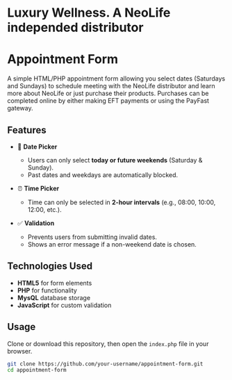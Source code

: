 # Luxury Wellness. A NeoLife independed distributor
# Appointment Form

A simple HTML/PHP appointment form allowing you select dates (Saturdays and Sundays) to schedule meeting with the NeoLife distributor and learn more about NeoLife or just purchase their products.
Purchases can be completed online by either making EFT payments or using the PayFast gateway.

## Features

- 📅 **Date Picker**
  - Users can only select **today or future weekends** (Saturday & Sunday).
  - Past dates and weekdays are automatically blocked.

- ⏰ **Time Picker**
  - Time can only be selected in **2-hour intervals** (e.g., 08:00, 10:00, 12:00, etc.).

- ✅ **Validation**
  - Prevents users from submitting invalid dates.
  - Shows an error message if a non-weekend date is chosen.

## Technologies Used

- **HTML5** for form elements
- **PHP** for functionality
- **MysQL** database storage
- **JavaScript** for custom validation

## Usage

Clone or download this repository, then open the `index.php` file in your browser.

```bash
git clone https://github.com/your-username/appointment-form.git
cd appointment-form
